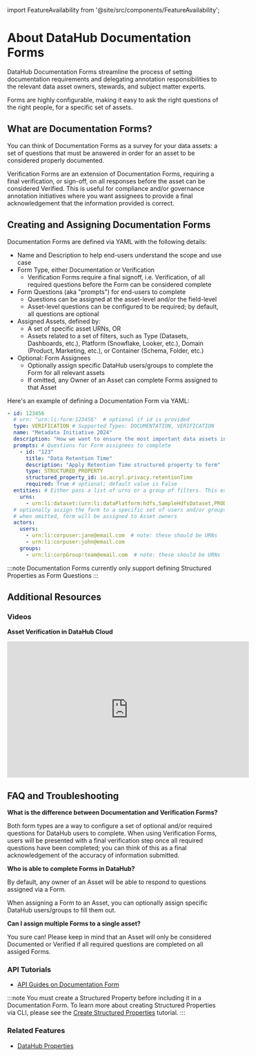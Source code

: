 import FeatureAvailability from '@site/src/components/FeatureAvailability';

# About DataHub Documentation Forms
<FeatureAvailability/>

DataHub Documentation Forms streamline the process of setting documentation requirements and delegating annotation responsibilities to the relevant data asset owners, stewards, and subject matter experts.

Forms are highly configurable, making it easy to ask the right questions of the right people, for a specific set of assets.  

## What are Documentation Forms?

You can think of Documentation Forms as a survey for your data assets: a set of questions that must be answered in order for an asset to be considered properly documented.

Verification Forms are an extension of Documentation Forms, requiring a final verification, or sign-off, on all responses before the asset can be considered Verified. This is useful for compliance and/or governance annotation initiatives where you want assignees to provide a final acknowledgement that the information provided is correct.

## Creating and Assigning Documentation Forms

Documentation Forms are defined via YAML with the following details:

- Name and Description to help end-users understand the scope and use case
- Form Type, either Documentation or Verification
	- Verification Forms require a final signoff, i.e. Verification, of all required questions before the Form can be considered complete
- Form Questions (aka "prompts") for end-users to complete
	- Questions can be assigned at the asset-level and/or the field-level
	- Asset-level questions can be configured to be required; by default, all questions are optional
- Assigned Assets, defined by:
	- A set of specific asset URNs, OR
	- Assets related to a set of filters, such as Type (Datasets, Dashboards, etc.), Platform (Snowflake, Looker, etc.), Domain (Product, Marketing, etc.), or Container (Schema, Folder, etc.)
- Optional: Form Assignees
	- Optionally assign specific DataHub users/groups to complete the Form for all relevant assets
	- If omitted, any Owner of an Asset can complete Forms assigned to that Asset

Here's an example of defining a Documentation Form via YAML:
```yaml
- id: 123456
  # urn: "urn:li:form:123456"  # optional if id is provided
  type: VERIFICATION # Supported Types: DOCUMENTATION, VERIFICATION
  name: "Metadata Initiative 2024"
  description: "How we want to ensure the most important data assets in our organization have all of the most important and expected pieces of metadata filled out"
  prompts: # Questions for Form assignees to complete
    - id: "123"
      title: "Data Retention Time"
      description: "Apply Retention Time structured property to form"
      type: STRUCTURED_PROPERTY
      structured_property_id: io.acryl.privacy.retentionTime
      required: True # optional; default value is False
  entities: # Either pass a list of urns or a group of filters. This example shows a list of urns
    urns:
      - urn:li:dataset:(urn:li:dataPlatform:hdfs,SampleHdfsDataset,PROD)
  # optionally assign the form to a specific set of users and/or groups
  # when omitted, form will be assigned to Asset owners
  actors: 
    users:
      - urn:li:corpuser:jane@email.com  # note: these should be URNs
      - urn:li:corpuser:john@email.com
    groups:
      - urn:li:corpGroup:team@email.com  # note: these should be URNs

```

:::note
Documentation Forms currently only support defining Structured Properties as Form Questions
:::

<!-- ## Completing Documentation Forms -->

<!-- Plain-language instructions of how to use the feature

Provide a step-by-step guide to use feature, including relevant screenshots and/or GIFs

* Where/how do you access it?
* What best practices exist?
* What are common code snippets?
 -->

## Additional Resources

### Videos

**Asset Verification in DataHub Cloud**

<p align="center">
	<iframe width="560" height="315" src="https://www.loom.com/embed/dd834d3cb8f041fca001cea19b2b4071?sid=7073dcd4-407c-41ec-b41d-c99f26dd6a2f" frameborder="0" allow="accelerometer; autoplay; clipboard-write; encrypted-media; gyroscope; picture-in-picture" allowfullscreen></iframe>
</p> 

## FAQ and Troubleshooting

**What is the difference between Documentation and Verification Forms?**

Both form types are a way to configure a set of optional and/or required questions for DataHub users to complete. When using Verification Forms, users will be presented with a final verification step once all required questions have been completed; you can think of this as a final acknowledgement of the accuracy of information submitted.

**Who is able to complete Forms in DataHub?**

By default, any owner of an Asset will be able to respond to questions assigned via a Form.

When assigning a Form to an Asset, you can optionally assign specific DataHub users/groups to fill them out.

**Can I assign multiple Forms to a single asset?**

You sure can! Please keep in mind that an Asset will only be considered Documented or Verified if all required questions are completed on all assiged Forms.

### API Tutorials

- [API Guides on Documentation Form](/docs/api/tutorials/forms.md)

:::note
You must create a Structured Property before including it in a Documentation Form.
To learn more about creating Structured Properties via CLI, please see the [Create Structured Properties](/docs/api/tutorials/structured-properties.md) tutorial.
:::

### Related Features

- [DataHub Properties](/docs/features/feature-guides/properties.md)